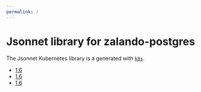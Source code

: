 ```yaml
---
permalink: /
---
```


# Jsonnet library for zalando-postgres

The Jsonnet Kubernetes library is a generated with
[`k8s`](https://github.com/jsonnet-libs/k8s).

- [1.6](1.6/README.md)
- [1.6](1.6/README.md)
- [1.6](1.6/README.md)
